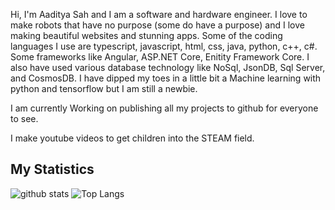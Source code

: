 Hi, I'm Aaditya Sah and I am a software and hardware engineer. I love to make robots that have no purpose (some do have a purpose) and I love making beautiful websites and stunning apps. Some of the coding languages I use are typescript, javascript, html, css, java, python, c++, c#. Some frameworks like Angular, ASP.NET Core, Enitity Framework Core. I also have used various database technology like NoSql, JsonDB, Sql Server, and CosmosDB. I have dipped my toes in a little bit a Machine learning with python and tensorflow but I am still a newbie. 

I am currently Working on publishing all my projects to github for everyone to see.

I make youtube videos to get children into the STEAM field.

<h2><b>My Statistics</b></h2>

![github stats](https://raw.githubusercontent.com/CodeWithAaditya/CodeWithAadityaStats/5d4680ea8b7a5986c1924b1fdd5e789ad038bc32/generated/overview.svg?token=ALMK3VUEPN5MPV5TVSUUED3BBRNSM) ![Top Langs](https://raw.githubusercontent.com/CodeWithAaditya/CodeWithAadityaStats/5d4680ea8b7a5986c1924b1fdd5e789ad038bc32/generated/languages.svg?token=ALMK3VTMYNHWHNNT7QCRCFLBBRN6W) 

